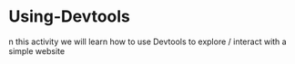 # Using-Devtools
n this activity we will learn how to use Devtools to explore / interact with a simple website
